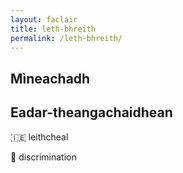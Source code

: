 ```yaml
---
layout: faclair
title: leth-bhreith
permalink: /leth-bhreith/
---
```


## Mìneachadh

## Eadar-theangachaidhean

&#x1f1ee;&#x1f1ea; leithcheal

&#x1f3f4;&#xe0067;&#xe0062;&#xe0065;&#xe006e;&#xe0067;&#xe007f; discrimination